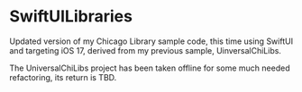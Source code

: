 # SwiftUILibraries
Updated version of my Chicago Library sample code, this time using SwiftUI and targeting iOS 17, derived from my previous sample, UinversalChiLibs.

The UniversalChiLibs project has been taken offline for some much needed refactoring, its return is TBD.
